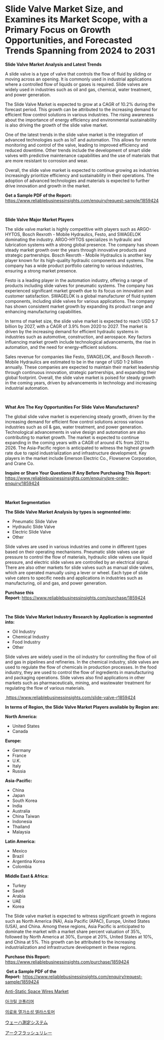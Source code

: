 <p><h1>Slide Valve Market Size, and Examines its Market Scope, with a Primary Focus on Growth Opportunities, and Forecasted Trends Spanning from 2024 to 2031</h1></p><p><strong>Slide Valve Market Analysis and Latest Trends</strong></p>
<p><p>A slide valve is a type of valve that controls the flow of fluid by sliding or moving across an opening. It is commonly used in industrial applications where a controlled flow of liquids or gases is required. Slide valves are widely used in industries such as oil and gas, chemical, water treatment, and power generation.</p><p>The Slide Valve Market is expected to grow at a CAGR of 10.2% during the forecast period. This growth can be attributed to the increasing demand for efficient flow control solutions in various industries. The rising awareness about the importance of energy efficiency and environmental sustainability is also driving the growth of the slide valve market.</p><p>One of the latest trends in the slide valve market is the integration of advanced technologies such as IoT and automation. This allows for remote monitoring and control of the valve, leading to improved efficiency and reduced downtime. Other trends include the development of smart slide valves with predictive maintenance capabilities and the use of materials that are more resistant to corrosion and wear.</p><p>Overall, the slide valve market is expected to continue growing as industries increasingly prioritize efficiency and sustainability in their operations. The adoption of advanced technologies and materials is expected to further drive innovation and growth in the market.</p></p>
<p><strong>Get a Sample PDF of the Report:&nbsp;</strong> <a href="https://www.reliablebusinessinsights.com/enquiry/request-sample/1859424">https://www.reliablebusinessinsights.com/enquiry/request-sample/1859424</a></p>
<p>&nbsp;</p>
<p><strong>Slide Valve Major Market Players</strong></p>
<p><p>The slide valve market is highly competitive with players such as ARGO-HYTOS, Bosch Rexroth - Mobile Hydraulics, Festo, and SWAGELOK dominating the industry. ARGO-HYTOS specializes in hydraulic and lubrication systems with a strong global presence. The company has shown steady market growth over the years through innovative products and strategic partnerships. Bosch Rexroth - Mobile Hydraulics is another key player known for its high-quality hydraulic components and systems. The company has a wide product portfolio catering to various industries, ensuring a strong market presence.</p><p>Festo is a leading player in the automation industry, offering a range of products including slide valves for pneumatic systems. The company has experienced significant market growth due to its focus on innovation and customer satisfaction. SWAGELOK is a global manufacturer of fluid system components, including slide valves for various applications. The company has shown consistent market growth by expanding its product range and enhancing manufacturing capabilities.</p><p>In terms of market size, the slide valve market is expected to reach USD 5.7 billion by 2027, with a CAGR of 3.9% from 2020 to 2027. The market is driven by the increasing demand for efficient hydraulic systems in industries such as automotive, construction, and aerospace. Key factors influencing market growth include technological advancements, the rise in automation, and the need for energy-efficient solutions.</p><p>Sales revenue for companies like Festo, SWAGELOK, and Bosch Rexroth - Mobile Hydraulics are estimated to be in the range of USD 1-2 billion annually. These companies are expected to maintain their market leadership through continuous innovation, strategic partnerships, and expanding their global footprint. Overall, the slide valve market is poised for steady growth in the coming years, driven by advancements in technology and increasing industrial automation.</p></p>
<p>&nbsp;</p>
<p><strong>What Are The Key Opportunities For Slide Valve Manufacturers?</strong></p>
<p><p>The global slide valve market is experiencing steady growth, driven by the increasing demand for efficient flow control solutions across various industries such as oil & gas, water treatment, and power generation. Technological advancements in valve design and automation are also contributing to market growth. The market is expected to continue expanding in the coming years with a CAGR of around 4% from 2021 to 2026. The Asia-Pacific region is anticipated to witness the highest growth rate due to rapid industrialization and infrastructure development. Key players in the market include Emerson Electric Co., Flowserve Corporation, and Crane Co.</p></p>
<p><strong>Inquire or Share Your Questions If Any Before Purchasing This Report:</strong> <a href="https://www.reliablebusinessinsights.com/enquiry/pre-order-enquiry/1859424">https://www.reliablebusinessinsights.com/enquiry/pre-order-enquiry/1859424</a></p>
<p>&nbsp;</p>
<p><strong>Market Segmentation</strong></p>
<p><strong>The Slide Valve Market Analysis by types is segmented into:</strong></p>
<p><ul><li>Pneumatic Slide Valve</li><li>Hydraulic Slide Valve</li><li>Electric Slide Valve</li><li>Other</li></ul></p>
<p><p>Slide valves are used in various industries and come in different types based on their operating mechanisms. Pneumatic slide valves use air pressure to control the flow of materials, hydraulic slide valves use liquid pressure, and electric slide valves are controlled by an electrical signal. There are also other markets for slide valves such as manual slide valves, which are operated manually using a lever or wheel. Each type of slide valve caters to specific needs and applications in industries such as manufacturing, oil and gas, and power generation.</p></p>
<p><strong>Purchase this Report:&nbsp;</strong><a href="https://www.reliablebusinessinsights.com/purchase/1859424">https://www.reliablebusinessinsights.com/purchase/1859424</a></p>
<p>&nbsp;</p>
<p><strong>The Slide Valve Market Industry Research by Application is segmented into:</strong></p>
<p><ul><li>Oil Industry</li><li>Chemical Industry</li><li>Food Industry</li><li>Other</li></ul></p>
<p><p>Slide valves are widely used in the oil industry for controlling the flow of oil and gas in pipelines and refineries. In the chemical industry, slide valves are used to regulate the flow of chemicals in production processes. In the food industry, they are used to control the flow of ingredients in manufacturing and packaging operations. Slide valves also find applications in other markets such as pharmaceuticals, mining, and wastewater treatment for regulating the flow of various materials.</p></p>
<p><a href="https://www.reliablebusinessinsights.com/slide-valve-r1859424">&nbsp;https://www.reliablebusinessinsights.com/slide-valve-r1859424</a></p>
<p><strong>In terms of Region, the Slide Valve Market Players available by Region are:</strong></p>
<p>
    <p> <strong> North America: </strong>
        <ul>
            <li>United States</li>
            <li>Canada</li>
        </ul>
        </p> 
    <p> <strong> Europe: </strong>
        <ul>
            <li>Germany</li>
            <li>France</li>
            <li>U.K.</li>
            <li>Italy</li>
            <li>Russia</li>
        </ul>
        </p> 
    <p> <strong> Asia-Pacific: </strong>
        <ul>
            <li>China</li>
            <li>Japan</li>
            <li>South Korea</li>
            <li>India</li>
            <li>Australia</li>
            <li>China Taiwan</li>
            <li>Indonesia</li>
            <li>Thailand</li>
            <li>Malaysia</li>
        </ul>
        </p> 
    <p> <strong> Latin America: </strong>
        <ul>
            <li>Mexico</li>
            <li>Brazil</li>
            <li>Argentina Korea</li>
            <li>Colombia</li>
        </ul>
        </p> 
    <p> <strong> Middle East & Africa: </strong>
        <ul>
            <li>Turkey</li>
            <li>Saudi</li>
            <li>Arabia</li>
            <li>UAE</li>
            <li>Korea</li>
        </ul>
    </p>
    </p>
<p><p>The Slide valve market is expected to witness significant growth in regions such as North America (NA), Asia Pacific (APAC), Europe, United States (USA), and China. Among these regions, Asia Pacific is anticipated to dominate the market with a market share percent valuation of 35%, followed by North America at 30%, Europe at 20%, United States at 10%, and China at 5%. This growth can be attributed to the increasing industrialization and infrastructure development in these regions.</p></p>
<p><strong>Purchase this Report: </strong><a href="https://www.reliablebusinessinsights.com/purchase/1859424">https://www.reliablebusinessinsights.com/purchase/1859424</a></p>
<p>&nbsp;<strong>Get a Sample PDF of the Report:&nbsp;&nbsp;</strong><a href="https://www.reliablebusinessinsights.com/enquiry/request-sample/1859424">https://www.reliablebusinessinsights.com/enquiry/request-sample/1859424</a></p>
<p><strong></strong></p>
<p><p><a href="https://github.com/btwcqfvq34/Market-Research-Report-List-1/blob/main/anti-static-space-wires-market.md">Anti-Static Space Wires Market</a></p><p><a href="https://github.com/victorsharp87978/Market-Research-Report-List-1/blob/main/1265277162503.md">아크릴 코폴리머</a></p><p><a href="https://github.com/hasanrajibul387/Market-Research-Report-List-1/blob/main/9374943162504.md">의료용 열가소성 엘라스토머</a></p><p><a href="https://github.com/VinceMarvin1/Market-Research-Report-List-1/blob/main/2116255152483.md">ウェーハ測定システム</a></p><p><a href="https://github.com/DayanaRunolfsdottir/Market-Research-Report-List-1/blob/main/4460094152484.md">アークフラッシュリレー</a></p></p>